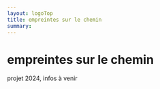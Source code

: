 ```yaml
---
layout: logoTop
title: empreintes sur le chemin
summary: 
---
```

<h1>empreintes sur le chemin</h1>

<p class="intro-text">projet 2024, infos à venir</p>